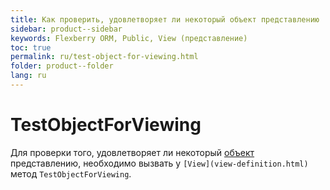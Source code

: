 ```yaml
---
title: Как проверить, удовлетворяет ли некоторый объект представлению
sidebar: product--sidebar
keywords: Flexberry ORM, Public, View (представление)
toc: true
permalink: ru/test-object-for-viewing.html
folder: product--folder
lang: ru
---
```


# TestObjectForViewing
Для проверки того, удовлетворяет ли некоторый [объект](dataobject.html) представлению, необходимо вызвать у `[View](view-definition.html)` метод `TestObjectForViewing`.

